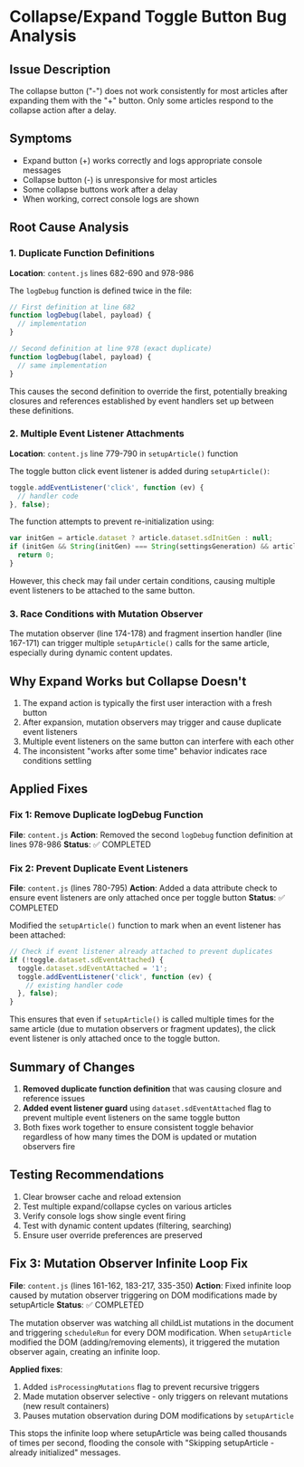 # Collapse/Expand Toggle Button Bug Analysis

## Issue Description
The collapse button ("-") does not work consistently for most articles after expanding them with the "+" button. Only some articles respond to the collapse action after a delay.

## Symptoms
- Expand button (+) works correctly and logs appropriate console messages
- Collapse button (-) is unresponsive for most articles
- Some collapse buttons work after a delay
- When working, correct console logs are shown

## Root Cause Analysis

### 1. Duplicate Function Definitions
**Location**: `content.js` lines 682-690 and 978-986

The `logDebug` function is defined twice in the file:
```javascript
// First definition at line 682
function logDebug(label, payload) {
  // implementation
}

// Second definition at line 978 (exact duplicate)
function logDebug(label, payload) {
  // same implementation
}
```

This causes the second definition to override the first, potentially breaking closures and references established by event handlers set up between these definitions.

### 2. Multiple Event Listener Attachments
**Location**: `content.js` line 779-790 in `setupArticle()` function

The toggle button click event listener is added during `setupArticle()`:
```javascript
toggle.addEventListener('click', function (ev) {
  // handler code
}, false);
```

The function attempts to prevent re-initialization using:
```javascript
var initGen = article.dataset ? article.dataset.sdInitGen : null;
if (initGen && String(initGen) === String(settingsGeneration) && articleStates.has(article)) {
  return 0;
}
```

However, this check may fail under certain conditions, causing multiple event listeners to be attached to the same button.

### 3. Race Conditions with Mutation Observer
The mutation observer (line 174-178) and fragment insertion handler (line 167-171) can trigger multiple `setupArticle()` calls for the same article, especially during dynamic content updates.

## Why Expand Works but Collapse Doesn't
1. The expand action is typically the first user interaction with a fresh button
2. After expansion, mutation observers may trigger and cause duplicate event listeners
3. Multiple event listeners on the same button can interfere with each other
4. The inconsistent "works after some time" behavior indicates race conditions settling

## Applied Fixes

### Fix 1: Remove Duplicate logDebug Function
**File**: `content.js`
**Action**: Removed the second `logDebug` function definition at lines 978-986
**Status**: ✅ COMPLETED

### Fix 2: Prevent Duplicate Event Listeners
**File**: `content.js` (lines 780-795)
**Action**: Added a data attribute check to ensure event listeners are only attached once per toggle button
**Status**: ✅ COMPLETED

Modified the `setupArticle()` function to mark when an event listener has been attached:
```javascript
// Check if event listener already attached to prevent duplicates
if (!toggle.dataset.sdEventAttached) {
  toggle.dataset.sdEventAttached = '1';
  toggle.addEventListener('click', function (ev) {
    // existing handler code
  }, false);
}
```

This ensures that even if `setupArticle()` is called multiple times for the same article (due to mutation observers or fragment updates), the click event listener is only attached once to the toggle button.

## Summary of Changes
1. **Removed duplicate function definition** that was causing closure and reference issues
2. **Added event listener guard** using `dataset.sdEventAttached` flag to prevent multiple event listeners on the same toggle button
3. Both fixes work together to ensure consistent toggle behavior regardless of how many times the DOM is updated or mutation observers fire

## Testing Recommendations
1. Clear browser cache and reload extension
2. Test multiple expand/collapse cycles on various articles
3. Verify console logs show single event firing
4. Test with dynamic content updates (filtering, searching)
5. Ensure user override preferences are preserved

## Fix 3: Mutation Observer Infinite Loop Fix
**File**: `content.js` (lines 161-162, 183-217, 335-350)
**Action**: Fixed infinite loop caused by mutation observer triggering on DOM modifications made by setupArticle
**Status**: ✅ COMPLETED

The mutation observer was watching all childList mutations in the document and triggering `scheduleRun` for every DOM modification. When `setupArticle` modified the DOM (adding/removing elements), it triggered the mutation observer again, creating an infinite loop.

**Applied fixes**:
1. Added `isProcessingMutations` flag to prevent recursive triggers
2. Made mutation observer selective - only triggers on relevant mutations (new result containers)
3. Pauses mutation observation during DOM modifications by `setupArticle`

This stops the infinite loop where setupArticle was being called thousands of times per second, flooding the console with "Skipping setupArticle - already initialized" messages.